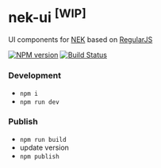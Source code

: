 # nek-ui <sup>[WIP]</sup>
UI components for [NEK][nek] based on [RegularJS][regularjs]

[![NPM version][npm-image]][npm-url] [![Build Status][travis-image]][travis-url]

### Development

 - `npm i`
 - `npm run dev`

### Publish

 - `npm run build`
 - update version
 - `npm publish`

 [nek]: https://github.com/kaola-fed/NEK
 [regularjs]: https://github.com/regularjs/regular

 [npm-url]: https://npmjs.org/package/nek-ui
 [npm-image]: https://img.shields.io/npm/v/nek-ui.svg

 [travis-url]: https://travis-ci.org/kaola-fed/nek-ui
 [travis-image]: https://img.shields.io/travis/kaola-fed/nek-ui.svg

 [license-url]: https://github.com/kaola-fed/nek-ui/blob/master/LICENSE
 [license-image]: https://img.shields.io/github/license/kaola-fed/nek-ui.svg